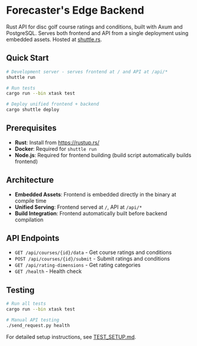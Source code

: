 # Forecaster's Edge Backend

Rust API for disc golf course ratings and conditions, built with Axum and PostgreSQL. Serves both frontend and API from a single deployment using embedded assets. Hosted at [shuttle.rs](https://console.shuttle.dev/project/proj_01JZW0P9WDWA25ZZMQXS9KB24D/deployments).

## Quick Start

```bash
# Development server - serves frontend at / and API at /api/*
shuttle run

# Run tests
cargo run --bin xtask test

# Deploy unified frontend + backend
cargo shuttle deploy
```

## Prerequisites

- **Rust**: Install from https://rustup.rs/
- **Docker**: Required for `shuttle run`
- **Node.js**: Required for frontend building (build script automatically builds frontend)

## Architecture

- **Embedded Assets**: Frontend is embedded directly in the binary at compile time
- **Unified Serving**: Frontend served at `/`, API at `/api/*`
- **Build Integration**: Frontend automatically built before backend compilation

## API Endpoints

- `GET /api/courses/{id}/data` - Get course ratings and conditions
- `POST /api/courses/{id}/submit` - Submit ratings and conditions
- `GET /api/rating-dimensions` - Get rating categories
- `GET /health` - Health check

## Testing

```bash
# Run all tests
cargo run --bin xtask test

# Manual API testing
./send_request.py health
```

For detailed setup instructions, see [TEST_SETUP.md](TEST_SETUP.md).
